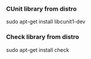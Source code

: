 
### CUnit library from distro
sudo apt-get install libcunit1-dev

### Check library from distro
sudo apt-get install check
